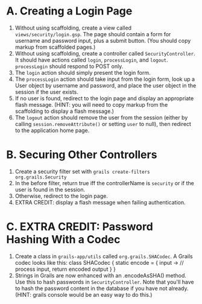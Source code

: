 # A. Creating a Login Page
1. Without using scaffolding, create a view called `views/security/login.gsp`. The page should contain a form for username and password input, plus a submit button. (You should copy markup from scaffolded pages.)
2. Without using scaffolding, create a controller called `SecurityController`. It should have actions called `login`, `processLogin`, and `logout`. `processLogin` should respond to POST only.
3. The `login` action should simply present the login form.
4. The `processLogin` action should take input from the login form, look up a User object by username and password, and place the user object in the session if the user exists.
5. If no user is found, redirect to the login page and display an appropriate flash message. (HINT: you will need to copy markup from the scaffolding to display a flash message.)
6. The `logout` action should remove the user from the session (either by calling `session.removeAttribute()` or setting `user` to null), then redirect to the application home page.

# B. Securing Other Controllers
1. Create a security filter set with `grails create-filters org.grails.Security`
2. In the before filter, return true iff the controllerName is `security` or if the user is found in the session.
3. Otherwise, redirect to the login page.
4. EXTRA CREDIT: display a flash message when failing authentication.

# C. EXTRA CREDIT: Password Hashing With a Codec
1. Create a class in `grails-app/utils` called `org.grails.SHACodec`. A Grails codec looks like this:
    class SHACodec {
      static encode = { input ->
        // process input, return encoded output
      }
    }
2. Strings in Grails are now enhanced with an .encodeAsSHA() method. Use this to hash passwords in `SecurityController`. Note that you'll have to hash the password content in the database if you have not already. (HINT: grails console would be an easy way to do this.)
